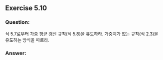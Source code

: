 ## Exercise 5.10

### Question:

식 5.7로부터 가중 평균 갱신 규칙(식 5.8)을 유도하라. 가중치가 없는 규칙(식 2.3)을 유도하는 방식을 따르라.

### Answer:
